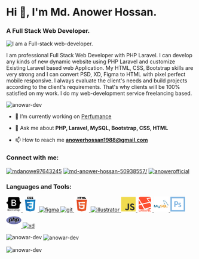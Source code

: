 <h1 align="left">Hi 👋, I'm Md. Anower Hossan.</h1>
<h3 align="left">A Full Stack Web Developer.</h3>

![I am a Full-stack web-developer.](https://scontent.fdac3-1.fna.fbcdn.net/v/t39.30808-6/308010735_510981131031612_2332890458961415596_n.jpg?_nc_cat=108&ccb=1-7&_nc_sid=e3f864&_nc_eui2=AeH1atS7UoJ8JslDzOnmDeCmC8OCDEF8WukLw4IMQXxa6WSEHRF0d2UAa2FY13I8tjxsfXo-FQpqEILDSBmxy-Gg&_nc_ohc=92uMl69tjQgAX_213w3&_nc_zt=23&_nc_ht=scontent.fdac3-1.fna&oh=00_AfD62nPWmGkeBslW6eCEqNpz6SThBFa8Hoq8otxvdS0rug&oe=641F3505)

I am professional Full Stack Web Developer with PHP Laravel. 
I can  develop any kinds of new dynamic  website using PHP Laravel and customize Existing Laravel based web Application. 
My HTML, CSS, Bootstrap skills are  very strong and I can convert PSD, XD, Figma to HTML with pixel perfect mobile responsive.
 I always evaluate the client's needs and build projects according to the client's requirements. That's why clients will be 100% satisfied on my work.
I do my web-development service freelancing based.


<p align="left"> <img src="https://komarev.com/ghpvc/?username=anowar-dev&label=Profile%20views&color=0e75b6&style=flat" alt="anowar-dev" /> </p>


- 🔭 I’m currently working on [Perfumance](https://perfumance.netlify.app/)

- 💬 Ask me about **PHP, Laravel, MySQL, Bootstrap, CSS, HTML**

- 📫 How to reach me **anowerhossan1988@gmail.com**

<h3 align="left">Connect with me:</h3>
<p align="left">
<a href="https://twitter.com/mdanowe97643245" target="blank"><img align="center" src="https://raw.githubusercontent.com/rahuldkjain/github-profile-readme-generator/master/src/images/icons/Social/twitter.svg" alt="mdanowe97643245" height="30" width="40" /></a>
<a href="https://linkedin.com/in/md-anower-hossan-50938557/" target="blank"><img align="center" src="https://raw.githubusercontent.com/rahuldkjain/github-profile-readme-generator/master/src/images/icons/Social/linked-in-alt.svg" alt="md-anower-hossan-50938557/" height="30" width="40" /></a>
<a href="https://fb.com/anowerofficial" target="blank"><img align="center" src="https://raw.githubusercontent.com/rahuldkjain/github-profile-readme-generator/master/src/images/icons/Social/facebook.svg" alt="anowerofficial" height="30" width="40" /></a>
</p>

<h3 align="left">Languages and Tools:</h3>
<p align="left"> <a href="https://getbootstrap.com" target="_blank" rel="noreferrer"> <img src="https://raw.githubusercontent.com/devicons/devicon/master/icons/bootstrap/bootstrap-plain-wordmark.svg" alt="bootstrap" width="40" height="40"/> </a> <a href="https://www.w3schools.com/css/" target="_blank" rel="noreferrer"> <img src="https://raw.githubusercontent.com/devicons/devicon/master/icons/css3/css3-original-wordmark.svg" alt="css3" width="40" height="40"/> </a> <a href="https://www.figma.com/" target="_blank" rel="noreferrer"> <img src="https://www.vectorlogo.zone/logos/figma/figma-icon.svg" alt="figma" width="40" height="40"/> </a> <a href="https://git-scm.com/" target="_blank" rel="noreferrer"> <img src="https://www.vectorlogo.zone/logos/git-scm/git-scm-icon.svg" alt="git" width="40" height="40"/> </a> <a href="https://www.w3.org/html/" target="_blank" rel="noreferrer"> <img src="https://raw.githubusercontent.com/devicons/devicon/master/icons/html5/html5-original-wordmark.svg" alt="html5" width="40" height="40"/> </a> <a href="https://www.adobe.com/in/products/illustrator.html" target="_blank" rel="noreferrer"> <img src="https://www.vectorlogo.zone/logos/adobe_illustrator/adobe_illustrator-icon.svg" alt="illustrator" width="40" height="40"/> </a> <a href="https://developer.mozilla.org/en-US/docs/Web/JavaScript" target="_blank" rel="noreferrer"> <img src="https://raw.githubusercontent.com/devicons/devicon/master/icons/javascript/javascript-original.svg" alt="javascript" width="40" height="40"/> </a> <a href="https://laravel.com/" target="_blank" rel="noreferrer"> <img src="https://raw.githubusercontent.com/devicons/devicon/master/icons/laravel/laravel-plain-wordmark.svg" alt="laravel" width="40" height="40"/> </a> <a href="https://www.mysql.com/" target="_blank" rel="noreferrer"> <img src="https://raw.githubusercontent.com/devicons/devicon/master/icons/mysql/mysql-original-wordmark.svg" alt="mysql" width="40" height="40"/> </a> <a href="https://www.photoshop.com/en" target="_blank" rel="noreferrer"> <img src="https://raw.githubusercontent.com/devicons/devicon/master/icons/photoshop/photoshop-line.svg" alt="photoshop" width="40" height="40"/> </a> <a href="https://www.php.net" target="_blank" rel="noreferrer"> <img src="https://raw.githubusercontent.com/devicons/devicon/master/icons/php/php-original.svg" alt="php" width="40" height="40"/> </a> <a href="https://www.adobe.com/products/xd.html" target="_blank" rel="noreferrer"> <img src="https://cdn.worldvectorlogo.com/logos/adobe-xd.svg" alt="xd" width="40" height="40"/> </a> </p>

<p><img align="left" src="https://github-readme-stats.vercel.app/api/top-langs?username=anowar-dev&show_icons=true&locale=en&layout=compact" alt="anowar-dev" /></p>

<p>&nbsp;<img align="center" src="https://github-readme-stats.vercel.app/api?username=anowar-dev&show_icons=true&locale=en" alt="anowar-dev" /></p>

<p><img align="center" src="https://github-readme-streak-stats.herokuapp.com/?user=anowar-dev&" alt="anowar-dev" /></p>
